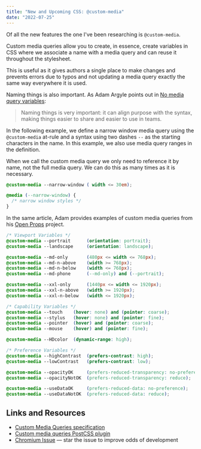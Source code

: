 ```yaml
---
title: "New and Upcoming CSS: @custom-media"
date: "2022-07-25"
---
```


Of all the new features the one I've been researching is `@custom-media`.

Custom media queries allow you to create, in essence, create variables in CSS where we associate a name with a media query and can reuse it throughout the stylesheet.

This is useful as it gives authors a single place to make changes and prevents errors due to typos and not updating a media query exactly the same way everywhere it is used.

Naming things is also important. As Adam Argyle points out in [No media query variables](https://web.dev/state-of-css-2022/#no-media-query-variables):

> Naming things is very important: it can align purpose with the syntax, making things easier to share and easier to use in teams.

In the following example, we define a narrow window media query using the `@custom-media` at-rule and a syntax using two dashes `--` as the starting characters in the name. In this example, we also use media query ranges in the definition.

When we call the custom media query we only need to reference it by name, not the full media query. We can do this as many times as it is necessary.

```css
@custom-media --narrow-window ( width <= 30em);

@media (--narrow-window) {
  /* narrow window styles */
}
```

In the same article, Adam provides examples of custom media queries from his [Open Props](https://open-props.style/) project.

```css
/* Viewport Variables */
@custom-media --portrait      (orientation: portrait);
@custom-media --landscape     (orientation: landscape);

@custom-media --md-only       (480px <= width <= 768px);
@custom-media --md-n-above    (width >= 768px);
@custom-media --md-n-below    (width <= 768px);
@custom-media --md-phone      (--md-only) and (--portrait);

@custom-media --xxl-only      (1440px <= width <= 1920px);
@custom-media --xxl-n-above   (width >= 1920px);
@custom-media --xxl-n-below   (width <= 1920px);

/* Capability Variables */
@custom-media --touch    (hover: none) and (pointer: coarse);
@custom-media --stylus   (hover: none) and (pointer: fine);
@custom-media --pointer  (hover) and (pointer: coarse);
@custom-media --mouse    (hover) and (pointer: fine);

@custom-media --HDcolor  (dynamic-range: high);

/* Preference Variables */
@custom-media --highContrast  (prefers-contrast: high);
@custom-media --lowContrast   (prefers-contrast: low);

@custom-media --opacityOK     (prefers-reduced-transparency: no-preference);
@custom-media --opacityNotOK  (prefers-reduced-transparency: reduce);

@custom-media --useDataOK     (prefers-reduced-data: no-preference);
@custom-media --useDataNotOK  (prefers-reduced-data: reduce);
```

## Links and Resources

- [Custom Media Queries specification](https://www.w3.org/TR/mediaqueries-5/#custom-mq)
- [Custom media queries PostCSS plugin](https://github.com/postcss/postcss-custom-media)
- [Chromium Issue](https://bugs.chromium.org/p/chromium/issues/detail?id=1234172) — star the issue to improve odds of development
